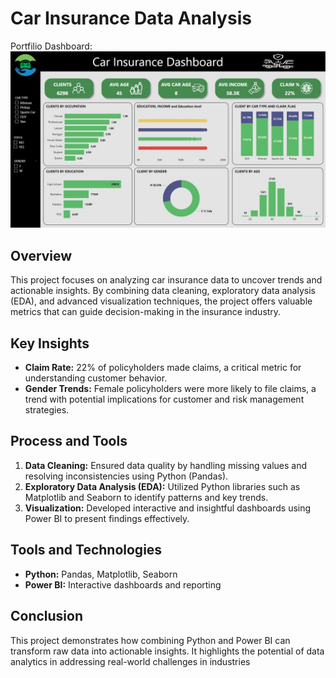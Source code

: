 # Car Insurance Data Analysis  

Portfilio Dashboard:  
![CarInsurance Data Analysis](Dashboard.jpeg)

## Overview  
This project focuses on analyzing car insurance data to uncover trends and actionable insights. By combining data cleaning, exploratory data analysis (EDA), and advanced visualization techniques, the project offers valuable metrics that can guide decision-making in the insurance industry.  

## Key Insights  
- **Claim Rate:** 22% of policyholders made claims, a critical metric for understanding customer behavior.  
- **Gender Trends:** Female policyholders were more likely to file claims, a trend with potential implications for customer and risk management strategies.  

## Process and Tools  
1. **Data Cleaning:** Ensured data quality by handling missing values and resolving inconsistencies using Python (Pandas).  
2. **Exploratory Data Analysis (EDA):** Utilized Python libraries such as Matplotlib and Seaborn to identify patterns and key trends.  
3. **Visualization:** Developed interactive and insightful dashboards using Power BI to present findings effectively.  

## Tools and Technologies  
- **Python:** Pandas, Matplotlib, Seaborn  
- **Power BI:** Interactive dashboards and reporting  

## Conclusion  
This project demonstrates how combining Python and Power BI can transform raw data into actionable insights. It highlights the potential of data analytics in addressing real-world challenges in industries 

